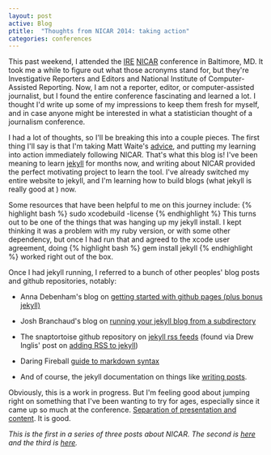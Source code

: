```yaml
---
layout: post
active: Blog
ptitle:  "Thoughts from NICAR 2014: taking action" 
categories: conferences 
---
```


This past weekend, I attended the [IRE](http://ire.org/) [NICAR](http://ire.org/conferences/nicar-2014/) conference in Baltimore, MD. 
It took me a while to figure out what those acronyms stand for, but they're Investigative Reporters and Editors and National Institute of Computer-Assisted Reporting. 
Now, I am not a reporter, editor, or computer-assisted journalist, but I found the entire conference fascinating and learned a lot. I thought I'd write up some of my 
impressions to keep them fresh for myself, and in case anyone might be interested in what a statistician thought of a journalism conference.

<!--more-->

I had a lot of thoughts, so I'll be breaking this into a couple pieces. The first thing I'll say is that I'm taking Matt Waite's [advice](http://blog.mattwaite.com/post/78333096044/a-5-step-nicar-recovery-plan), and putting my learning into action immediately following NICAR. That's what this blog is! I've been meaning to learn [jekyll](http://jekyllrb.com/) for months now, and writing about NICAR provided the perfect motivating project to learn the tool. I've already switched my entire website to jekyll, and I'm learning how to build blogs (what jekyll is really good at ) now. 

Some resources that have been helpful to me on this journey include: 
{% highlight bash %}
sudo xcodebuild -license
{% endhighlight %}
This turns out to be one of the things that was hanging up my jekyll install. I kept thinking it was a problem with my ruby version, or with some other dependency, but once I had run that and agreed to the xcode user agreement, doing
{% highlight bash %}
gem install jekyll
{% endhighlight %}
worked right out of the box. 

Once I had jekyll running, I referred to a bunch of other peoples' blog posts and github repositories, notably:


* Anna Debenham's blog on [getting started with github pages (plus bonus jekyll)](http://24ways.org/2013/get-started-with-github-pages/)

* Josh Branchaud's blog on [running your jekyll blog from a subdirectory](http://joshbranchaud.com/blog/2013/03/02/Running-Your-Jekyll-Blog-from-a-Subdirectory.html) 

* The snaptortoise github repository on [jekyll rss feeds](https://github.com/snaptortoise/jekyll-rss-feeds) (found via Drew Inglis' post on [adding RSS to jekyll](http://blog.drewinglis.com/2013/03/18/adding-rss.html))

* Daring Fireball [guide to markdown syntax](http://daringfireball.net/projects/markdown/syntax)

* And of course, the jekyll documentation on things like [writing posts](http://jekyllrb.com/docs/posts/).

Obviously, this is a work in progress. But I'm feeling good about jumping right on something that I've been wanting to try for ages, especially since it came up so much at the conference. [Separation of presentation and content](http://en.wikipedia.org/wiki/Separation_of_presentation_and_content). It is good. 

*This is the first in a series of three posts about NICAR. The second is [here](http://www.stat.ucla.edu/~amelia.mcnamara/blog/conferences/2014/03/04/NICARthoughtsPt2.html) and the third is [here](http://www.stat.ucla.edu/~amelia.mcnamara/blog/conferences/2014/03/04/NICARthoughtsPt3.html).*